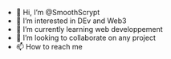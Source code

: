 - 👋 Hi, I’m @SmoothScrypt
- 👀 I’m interested in DEv and Web3
- 🌱 I’m currently learning web developpement
- 💞️ I’m looking to collaborate on any project
- 📫 How to reach me 

<!---
SmoothScrypt/SmoothScrypt is a ✨ special ✨ repository because its `README.md` (this file) appears on your GitHub profile.
You can click the Preview link to take a look at your changes.
--->
